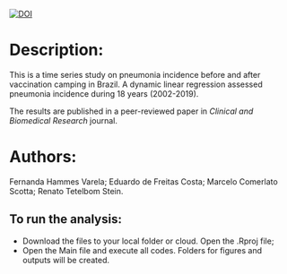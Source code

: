 [![DOI](https://zenodo.org/badge/DOI/10.22491/2357-9730.124378.svg)](https://seer.ufrgs.br/index.php/hcpa/article/view/124378/88077)


# Description:

This is a time series study on pneumonia incidence before and after vaccination camping in Brazil. A dynamic linear regression assessed pneumonia incidence during 18 years (2002-2019).

The results are published in a peer-reviewed paper in *Clinical and Biomedical Research* journal.

# Authors:

Fernanda Hammes Varela; Eduardo de Freitas Costa; Marcelo Comerlato Scotta; Renato Tetelbom Stein.

## To run the analysis:

-   Download the files to your local folder or cloud. Open the .Rproj file;
-   Open the Main file and execute all codes. Folders for figures and outputs will be created.
